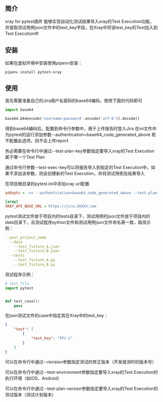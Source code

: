 ## 简介
xray for pytest插件
能够实现自动化测试结果导入xray的Test Execution功能，并提取测试用例json文件中的test_key字段，在Xray中将该test_key的Test加入到Test Execution中
## 安装

如果在虚拟环境中安装使用pipenv安装：

`pipenv install pytest-xray`

## 使用

首先需要准备自己的Jira用户名密码的base64编码，使用下面的代码即可

```python
import base64

base64.b64encode('nsername:password'.encode('utf-8')).decode()

```
得到base64编码后，配置到命令行参数中，用于上传报告时登入Jira
在ini文件中为pytest的运行添加参数--authentication=base64_code_generated_above
若不配置此选项，则不会上传report

务必需要在命令行中通过--test-plan-key参数指定要导入xray的Test Execution属于哪一个Test Plan

通过命令行参数--test-exec-key可以将报告导入到指定的Test Execution中，如果不添加该参数，则会创建新的Test Execution，并将测试用例及结果导入

在项目根目录的pytest.ini中添加xray url配置

```ini
addopts = -vv --authentication=base64_code_generated_above --test-plan-key=CCATM-24 --test-exec-key=CCATM-109

[xray]
XRAY_API_BASE_URL = https://jira.XXXXX.com
```
pytest测试文件放于项目内的tests目录下，测试用例的json文件放于项目内的data目录下，且测试程序python文件和测试用例json文件命名需一致，路径示例：

```yaml
--your_project_name
  --data
    --test_fixture_A.json
    --test_fixture_B.json
  --tests
    --test_fixture_A.py
    --test_fixture_B.py
```

测试程序示例：
```python
# test_file
import pytest


def test_case():
    pass
```

在json测试文件的case中指定其在Xray中的test_key：
```json
{
    "test": [
        {
            "test_key": "TPJ-1"
        }
    ]
}
```

可以在命令行中通过--revision参数指定测试的修正版本（开发提测时的版本号）

可以在命令行中通过--test-environment参数指定要导入xray的Test Execution的执行环境（如iOS、Android）

可以在命令行中通过--test-plan-version参数指定要导入xray的Test Execution的测试版本（测试计划版本）
